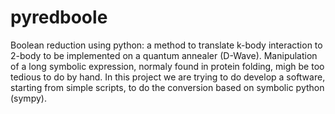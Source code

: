 # pyredboole
Boolean reduction using python: a method to translate k-body interaction to 2-body to be implemented on a quantum annealer (D-Wave). 
Manipulation of a long symbolic expression, normaly found in protein folding, migh be too tedious to do by hand. In this project we are trying to do develop a software, starting from simple scripts, to do the conversion based on symbolic python (sympy). 

